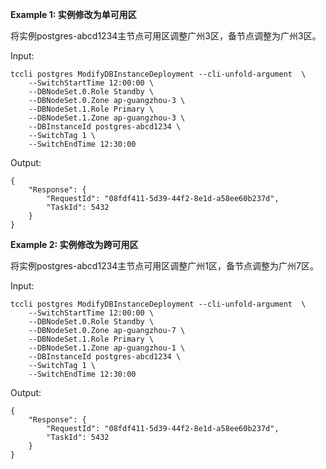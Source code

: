 **Example 1: 实例修改为单可用区**

将实例postgres-abcd1234主节点可用区调整广州3区，备节点调整为广州3区。

Input: 

```
tccli postgres ModifyDBInstanceDeployment --cli-unfold-argument  \
    --SwitchStartTime 12:00:00 \
    --DBNodeSet.0.Role Standby \
    --DBNodeSet.0.Zone ap-guangzhou-3 \
    --DBNodeSet.1.Role Primary \
    --DBNodeSet.1.Zone ap-guangzhou-3 \
    --DBInstanceId postgres-abcd1234 \
    --SwitchTag 1 \
    --SwitchEndTime 12:30:00
```

Output: 
```
{
    "Response": {
        "RequestId": "08fdf411-5d39-44f2-8e1d-a58ee60b237d",
        "TaskId": 5432
    }
}
```

**Example 2: 实例修改为跨可用区**

将实例postgres-abcd1234主节点可用区调整广州1区，备节点调整为广州7区。

Input: 

```
tccli postgres ModifyDBInstanceDeployment --cli-unfold-argument  \
    --SwitchStartTime 12:00:00 \
    --DBNodeSet.0.Role Standby \
    --DBNodeSet.0.Zone ap-guangzhou-7 \
    --DBNodeSet.1.Role Primary \
    --DBNodeSet.1.Zone ap-guangzhou-1 \
    --DBInstanceId postgres-abcd1234 \
    --SwitchTag 1 \
    --SwitchEndTime 12:30:00
```

Output: 
```
{
    "Response": {
        "RequestId": "08fdf411-5d39-44f2-8e1d-a58ee60b237d",
        "TaskId": 5432
    }
}
```

